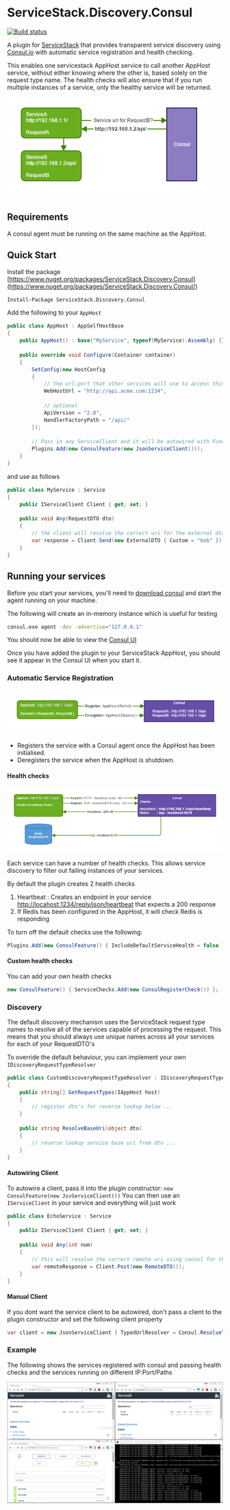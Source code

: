 # ServiceStack.Discovery.Consul 
[![Build status](https://ci.appveyor.com/api/projects/status/55830emag9ksyasf?svg=true)](https://ci.appveyor.com/project/wwwlicious/servicestack-discovery-consul)

A plugin for [ServiceStack](https://servicestack.net/) that provides transparent service discovery using [Consul.io](http://consul.io) with automatic service registration and health checking.

This enables one servicestack AppHost service to call another AppHost service, without either knowing where the other is, based solely on the request type name. The health checks will also ensure that if you run multiple instances of a service, only the healthy service will be returned. 

![RequestDTO Service Discovery](assets/RequestDTOServiceDiscovery.png)

## Requirements

A consul agent must be running on the same machine as the AppHost.

## Quick Start

Install the package [https://www.nuget.org/packages/ServiceStack.Discovery.Consul](https://www.nuget.org/packages/ServiceStack.Discovery.Consul/)
```bash
Install-Package ServiceStack.Discovery.Consul
```
Add the following to your `AppHost`

```csharp
public class AppHost : AppSelfHostBase
{
    public AppHost() : base("MyService", typeof(MyService).Assembly) {}

    public override void Configure(Container container)
    {
        SetConfig(new HostConfig
        {
            // the url:port that other services will use to access this one
            WebHostUrl = "http://api.acme.com:1234",

            // optional
            ApiVersion = "2.0",
            HandlerFactoryPath = "/api/"
        });

        // Pass in any ServiceClient and it will be autowired with Func
        Plugins.Add(new ConsulFeature(new JsonServiceClient()));
    }
}
```
and use as follows
```csharp
public class MyService : Service
{
    public IServiceClient Client { get; set; }

    public void Any(RequestDTO dto)
    {
        // the client will resolve the correct uri for the external dto using consul
        var response = Client.Send(new ExternalDTO { Custom = "bob" });
    }
}
```
## Running your services

Before you start your services, you'll need to [download consul](https://www.consul.io/) and start the agent running on your machine.


The following will create an in-memory instance which is useful for testing

```bash
consul.exe agent -dev -advertise="127.0.0.1"
```
You should now be able to view the [Consul UI](http://127.0.0.1:8500/ui)

Once you have added the plugin to your ServiceStack AppHost, you should see it appear
in the Consul UI when you start it.

### Automatic Service Registration

![Automatic Service Registration](assets/ServiceRegistration.png)

* Registers the service with a Consul agent once the AppHost has been initialised.
* Deregisters the service when the AppHost is shutdown.

#### Health checks

![Default Health Checks](assets/HealthChecks.png)

Each service can have a number of health checks. This allows service discovery to filter out failing instances of your services.

By default the plugin creates 2 health checks

1. Heartbeat : Creates an endpoint in your service [http://locahost:1234/reply/json/heartbeat](http://locahost:1234/reply/json/heartbeat) that expects a 200 response
2. If Redis has been configured in the AppHost, it will check Redis is responding

To turn off the default checks use the following:
```csharp
Plugins.Add(new ConsulFeature() { IncludeDefaultServiceHealth = false });
```
#### Custom health checks

You can add your own health checks

```csharp
new ConsulFeature() { ServiceChecks.Add(new ConsulRegisterCheck()) };
```
### Discovery

The default discovery mechanism uses the ServiceStack request type names to resolve all of the services capable of processing the request. This means that you should always use unique names across all your services for each of your RequestDTO's

To override the default behaviour, you can implement your own `IDiscoveryRequestTypeResolver`

```csharp
public class CustomDiscoveryRequestTypeResolver : IDiscoveryRequestTypeResolver
{
    public string[] GetRequestTypes(IAppHost host)
    {
        // register dto's for reverse lookup below ...
    }

    public string ResolveBaseUri(object dto)
    {
        // reverse lookup service base uri from dto ...
    }
}
```

#### Autowiring Client


To autowire a client, pass it into the plugin constructor: `new ConsulFeature(new JsvServiceClient())` 
You can then use an `IServiceClient` in your service and everything will just work 

```csharp
public class EchoService : Service
{
    public IServiceClient Client { get; set; }

    public void Any(int num)
    {
        // this will resolve the correct remote uri using consul for the external DTO
        var remoteResponse = Client.Post(new RemoteDTO());
    }
}
```
#### Manual Client

If you dont want the service client to be autowired, don't pass a client to the plugin constructor and set the following client property

```csharp
var client = new JsonServiceClient { TypedUrlResolver = Consul.ResolveTypedUrl };
```

### Example

The following shows the services registered with consul and passing health checks and the services running on different IP:Port/Paths

![Services](assets/Services.png)




